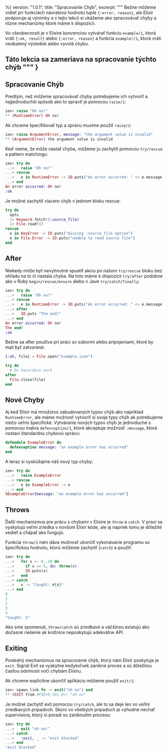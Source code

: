 %{
  version: "1.0.1",
  title: "Spracovanie Chýb",
  excerpt: """
  Bežne môžeme vidieť pri funkciách návratovú hodnotu tuple `{:error, reason}`, ale Elixir podporuje aj výnimky a v tejto lekcii si ukážeme ako spracovávať chyby a rôzne mechanizmy ktoré máme k dispozícii.

  Vo všeobecnosti je v Elixire konvenciou vytvárať funkciu `example/1`, ktorá vráti `{:ok, result}` alebo `{:error, reason}` a funkcia `example!/1`, ktorá vráti neobalený výsledok alebo vyvolá chybu.

Táto lekcia sa zameriava na spracovanie týchto chýb
  """
}
---

## Spracovanie Chýb

Predtým, než môžeme spracovávať chyby potrebujeme ich vytvoriť a najjednoduchší spôsob ako to spraviť je pomocou `raise/1`:

```elixir
iex> raise "Oh no!"
** (RuntimeError) Oh no!
```

Ak chceme špecifikovať typ a správu musíme použiť `raise/2`:

```elixir
iex> raise ArgumentError, message: "the argument value is invalid"
** (ArgumentError) the argument value is invalid
```

Keď vieme, že môže nastať chyba, môžeme ju zachytiť pomocou `try/rescue` a pattern matchingu:

```elixir
iex> try do
...>   raise "Oh no!"
...> rescue
...>   e in RuntimeError -> IO.puts("An error occurred: " <> e.message)
...> end
An error occurred: Oh no!
:ok
```

Je možné zachytiť viacero chýb v jednom bloku rescue:

```elixir
try do
  opts
  |> Keyword.fetch!(:source_file)
  |> File.read!()
rescue
  e in KeyError -> IO.puts("missing :source_file option")
  e in File.Error -> IO.puts("unable to read source file")
end
```

## After

Niekedy môže byť nevyhnutné spustiť akciu po našom `try/rescue` bloku bez ohľadu na to či nastala chyba. Na toto máme k dispozícii `try/after` podobne ako v Ruby `begin/rescue/ensure` alebo v Jave `try/catch/finally`:

```elixir
iex> try do
...>   raise "Oh no!"
...> rescue
...>   e in RuntimeError -> IO.puts("An error occurred: " <> e.message)
...> after
...>   IO.puts "The end!"
...> end
An error occurred: Oh no!
The end!
:ok
```

Bežne sa after používa pri práci so súbormi alebo pripojeniami, ktoré by mali byť zatvorené:

```elixir
{:ok, file} = File.open("example.json")

try do
  # Do hazardous work
after
  File.close(file)
end
```

## Nové Chyby

Aj keď Elixir má množstvo zabudovaných typov chýb ako napríklad `RuntimeError`, ale máme možnosť vytvoriť si svoje typy chýb ak potrebujeme niečo veľmi špecifické. Vytváranie nových typov chýb je jednoduché s pomocou makra `defexception/1`, ktoré akceptuje možnosť `:message`, ktorá nastaví štandardnú chybovú správu:

```elixir
defmodule ExampleError do
  defexception message: "an example error has occurred"
end
```

A teraz si vyskúšajme náš nový typ chyby:

```elixir
iex> try do
...>   raise ExampleError
...> rescue
...>   e in ExampleError -> e
...> end
%ExampleError{message: "an example error has occurred"}
```

## Throws

Ďalší mechanizmus pre prácu s chybami v Elixire je `throw` a `catch`. V praxi sa vyskytujú veľmi zriedka v novšom Elixir kóde, ale aj napriek tomu je dôležité vedieť a chápať ako fungujú.

Funkcia `throw/1` nám dáva možnosť ukončiť vykonávanie programu so špecifickou hodnotu, ktorú môžeme zachytiť (`catch`) a použiť:

```elixir
iex> try do
...>   for x <- 0..10 do
...>     if x == 5, do: throw(x)
...>     IO.puts(x)
...>   end
...> catch
...>   x -> "Caught: #{x}"
...> end
0
1
2
3
4
"Caught: 5"
```

Ako sme spomenuli, `throw/catch` sú zriedkavé a väčšinou existujú ako dočasné riešenie ak knižnice neposkytujú adekvátne API.

## Exiting

Posledný mechanizmus na spracovanie chýb, ktorý nám Elixir poskytuje je `exit`. Signál Exit sa vyskytne kedykoľvek zanikne proces a sú dôležitou časťou odolnosti voči chybám Elixiru.

Ak chceme explicitne ukončiť aplikáciu môžeme použiť `exit/1`:

```elixir
iex> spawn_link fn -> exit("oh no") end
** (EXIT from #PID<0.101.0>) "oh no"
```

Je možné zachytiť exit pomocou `try/catch`, ale to sa deje len vo _veľmi_ zriedkavých prípadoch. Skoro vo všetkých prípadoch je výhodné nechať supervisora, ktorý si poradí so zaniknutím procesu:

```elixir
iex> try do
...>   exit "oh no!"
...> catch
...>   :exit, _ -> "exit blocked"
...> end
"exit blocked"
```
